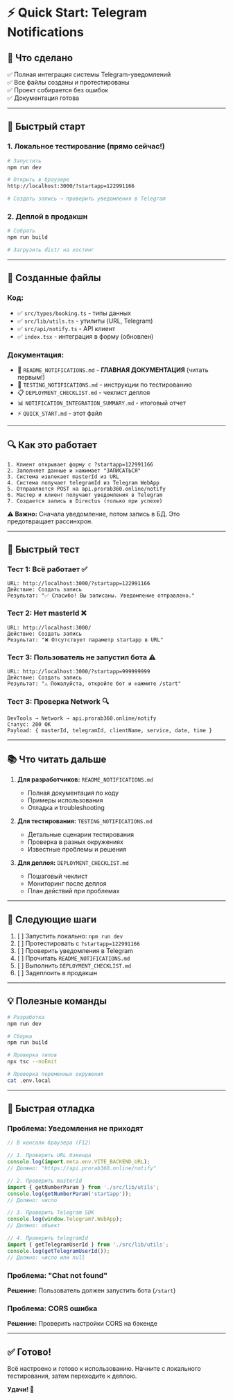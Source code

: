 # ⚡ Quick Start: Telegram Notifications

## 🎯 Что сделано

✅ Полная интеграция системы Telegram-уведомлений  
✅ Все файлы созданы и протестированы  
✅ Проект собирается без ошибок  
✅ Документация готова  

---

## 🚀 Быстрый старт

### 1. Локальное тестирование (прямо сейчас!)

```bash
# Запустить
npm run dev

# Открыть в браузере
http://localhost:3000/?startapp=122991166

# Создать запись → проверить уведомления в Telegram
```

### 2. Деплой в продакшн

```bash
# Собрать
npm run build

# Загрузить dist/ на хостинг
```

---

## 📁 Созданные файлы

### Код:
- ✅ `src/types/booking.ts` - типы данных
- ✅ `src/lib/utils.ts` - утилиты (URL, Telegram)
- ✅ `src/api/notify.ts` - API клиент
- ✅ `index.tsx` - интеграция в форму (обновлен)

### Документация:
- 📖 `README_NOTIFICATIONS.md` - **ГЛАВНАЯ ДОКУМЕНТАЦИЯ** (читать первым!)
- 🧪 `TESTING_NOTIFICATIONS.md` - инструкции по тестированию
- 📋 `DEPLOYMENT_CHECKLIST.md` - чеклист деплоя
- 📊 `NOTIFICATION_INTEGRATION_SUMMARY.md` - итоговый отчет
- ⚡ `QUICK_START.md` - этот файл

---

## 🔍 Как это работает

```
1. Клиент открывает форму с ?startapp=122991166
2. Заполняет данные и нажимает "ЗАПИСАТЬСЯ"
3. Система извлекает masterId из URL
4. Система получает telegramId из Telegram WebApp
5. Отправляется POST на api.prorab360.online/notify
6. Мастер и клиент получают уведомления в Telegram
7. Создается запись в Directus (только при успехе)
```

**⚠️ Важно:** Сначала уведомление, потом запись в БД. Это предотвращает рассинхрон.

---

## 🧪 Быстрый тест

### Тест 1: Всё работает ✅
```
URL: http://localhost:3000/?startapp=122991166
Действие: Создать запись
Результат: "✅ Спасибо! Вы записаны. Уведомление отправлено."
```

### Тест 2: Нет masterId ❌
```
URL: http://localhost:3000/
Действие: Создать запись
Результат: "❌ Отсутствует параметр startapp в URL"
```

### Тест 3: Пользователь не запустил бота ⚠️
```
URL: http://localhost:3000/?startapp=999999999
Действие: Создать запись
Результат: "⚠️ Пожалуйста, откройте бот и нажмите /start"
```

### Тест 3: Проверка Network 🔍
```
DevTools → Network → api.prorab360.online/notify
Статус: 200 OK
Payload: { masterId, telegramId, clientName, service, date, time }
```

---

## 📚 Что читать дальше

1. **Для разработчиков:** `README_NOTIFICATIONS.md`
   - Полная документация по коду
   - Примеры использования
   - Отладка и troubleshooting

2. **Для тестирования:** `TESTING_NOTIFICATIONS.md`
   - Детальные сценарии тестирования
   - Проверка в разных окружениях
   - Известные проблемы и решения

3. **Для деплоя:** `DEPLOYMENT_CHECKLIST.md`
   - Пошаговый чеклист
   - Мониторинг после деплоя
   - План действий при проблемах

---

## 🎯 Следующие шаги

1. [ ] Запустить локально: `npm run dev`
2. [ ] Протестировать с `?startapp=122991166`
3. [ ] Проверить уведомления в Telegram
4. [ ] Прочитать `README_NOTIFICATIONS.md`
5. [ ] Выполнить `DEPLOYMENT_CHECKLIST.md`
6. [ ] Задеплоить в продакшн

---

## 💡 Полезные команды

```bash
# Разработка
npm run dev

# Сборка
npm run build

# Проверка типов
npx tsc --noEmit

# Проверка переменных окружения
cat .env.local
```

---

## 🐛 Быстрая отладка

### Проблема: Уведомления не приходят

```javascript
// В консоли браузера (F12)

// 1. Проверить URL бэкенда
console.log(import.meta.env.VITE_BACKEND_URL);
// Должно: "https://api.prorab360.online/notify"

// 2. Проверить masterId
import { getNumberParam } from './src/lib/utils';
console.log(getNumberParam('startapp'));
// Должно: число

// 3. Проверить Telegram SDK
console.log(window.Telegram?.WebApp);
// Должно: объект

// 4. Проверить telegramId
import { getTelegramUserId } from './src/lib/utils';
console.log(getTelegramUserId());
// Должно: число или null
```

### Проблема: "Chat not found"

**Решение:** Пользователь должен запустить бота (`/start`)

### Проблема: CORS ошибка

**Решение:** Проверить настройки CORS на бэкенде

---

## ✅ Готово!

Всё настроено и готово к использованию. Начните с локального тестирования, затем переходите к деплою.

**Удачи! 🚀**
